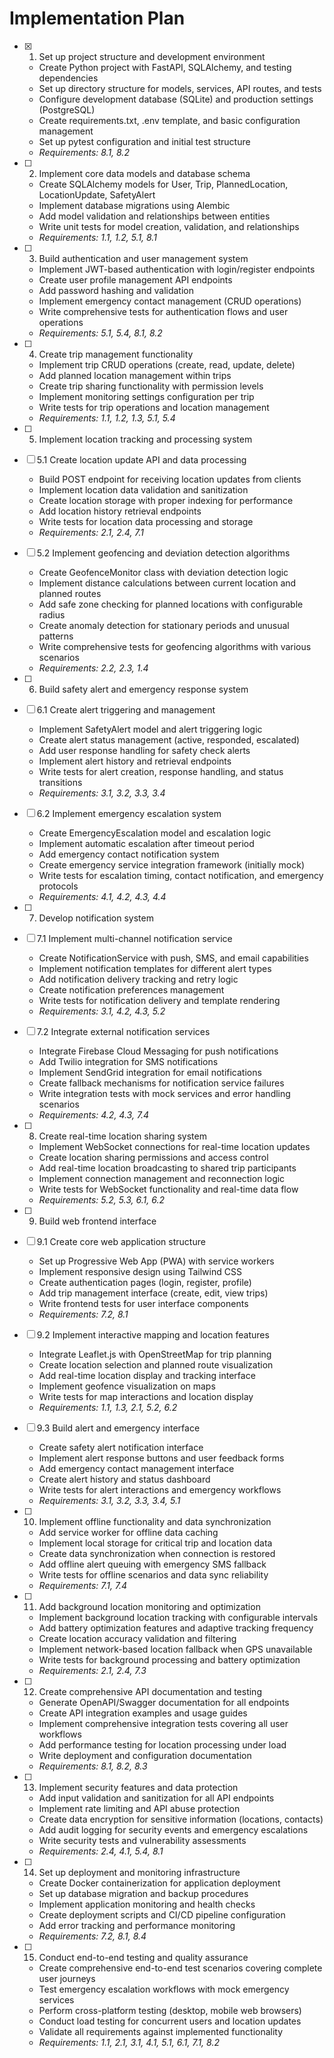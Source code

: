 # Implementation Plan

- [x] 1. Set up project structure and development environment




  - Create Python project with FastAPI, SQLAlchemy, and testing dependencies
  - Set up directory structure for models, services, API routes, and tests
  - Configure development database (SQLite) and production settings (PostgreSQL)
  - Create requirements.txt, .env template, and basic configuration management
  - Set up pytest configuration and initial test structure
  - _Requirements: 8.1, 8.2_

- [ ] 2. Implement core data models and database schema
  - Create SQLAlchemy models for User, Trip, PlannedLocation, LocationUpdate, SafetyAlert
  - Implement database migrations using Alembic
  - Add model validation and relationships between entities
  - Write unit tests for model creation, validation, and relationships
  - _Requirements: 1.1, 1.2, 5.1, 8.1_

- [ ] 3. Build authentication and user management system
  - Implement JWT-based authentication with login/register endpoints
  - Create user profile management API endpoints
  - Add password hashing and validation
  - Implement emergency contact management (CRUD operations)
  - Write comprehensive tests for authentication flows and user operations
  - _Requirements: 5.1, 5.4, 8.1, 8.2_

- [ ] 4. Create trip management functionality
  - Implement trip CRUD operations (create, read, update, delete)
  - Add planned location management within trips
  - Create trip sharing functionality with permission levels
  - Implement monitoring settings configuration per trip
  - Write tests for trip operations and location management
  - _Requirements: 1.1, 1.2, 1.3, 5.1, 5.4_

- [ ] 5. Implement location tracking and processing system
- [ ] 5.1 Create location update API and data processing
  - Build POST endpoint for receiving location updates from clients
  - Implement location data validation and sanitization
  - Create location storage with proper indexing for performance
  - Add location history retrieval endpoints
  - Write tests for location data processing and storage
  - _Requirements: 2.1, 2.4, 7.1_

- [ ] 5.2 Implement geofencing and deviation detection algorithms
  - Create GeofenceMonitor class with deviation detection logic
  - Implement distance calculations between current location and planned routes
  - Add safe zone checking for planned locations with configurable radius
  - Create anomaly detection for stationary periods and unusual patterns
  - Write comprehensive tests for geofencing algorithms with various scenarios
  - _Requirements: 2.2, 2.3, 1.4_

- [ ] 6. Build safety alert and emergency response system
- [ ] 6.1 Create alert triggering and management
  - Implement SafetyAlert model and alert triggering logic
  - Create alert status management (active, responded, escalated)
  - Add user response handling for safety check alerts
  - Implement alert history and retrieval endpoints
  - Write tests for alert creation, response handling, and status transitions
  - _Requirements: 3.1, 3.2, 3.3, 3.4_

- [ ] 6.2 Implement emergency escalation system
  - Create EmergencyEscalation model and escalation logic
  - Implement automatic escalation after timeout period
  - Add emergency contact notification system
  - Create emergency service integration framework (initially mock)
  - Write tests for escalation timing, contact notification, and emergency protocols
  - _Requirements: 4.1, 4.2, 4.3, 4.4_

- [ ] 7. Develop notification system
- [ ] 7.1 Implement multi-channel notification service
  - Create NotificationService with push, SMS, and email capabilities
  - Implement notification templates for different alert types
  - Add notification delivery tracking and retry logic
  - Create notification preferences management
  - Write tests for notification delivery and template rendering
  - _Requirements: 3.1, 4.2, 4.3, 5.2_

- [ ] 7.2 Integrate external notification services
  - Integrate Firebase Cloud Messaging for push notifications
  - Add Twilio integration for SMS notifications
  - Implement SendGrid integration for email notifications
  - Create fallback mechanisms for notification service failures
  - Write integration tests with mock services and error handling scenarios
  - _Requirements: 4.2, 4.3, 7.4_

- [ ] 8. Create real-time location sharing system
  - Implement WebSocket connections for real-time location updates
  - Create location sharing permissions and access control
  - Add real-time location broadcasting to shared trip participants
  - Implement connection management and reconnection logic
  - Write tests for WebSocket functionality and real-time data flow
  - _Requirements: 5.2, 5.3, 6.1, 6.2_

- [ ] 9. Build web frontend interface
- [ ] 9.1 Create core web application structure
  - Set up Progressive Web App (PWA) with service workers
  - Implement responsive design using Tailwind CSS
  - Create authentication pages (login, register, profile)
  - Add trip management interface (create, edit, view trips)
  - Write frontend tests for user interface components
  - _Requirements: 7.2, 8.1_

- [ ] 9.2 Implement interactive mapping and location features
  - Integrate Leaflet.js with OpenStreetMap for trip planning
  - Create location selection and planned route visualization
  - Add real-time location display and tracking interface
  - Implement geofence visualization on maps
  - Write tests for map interactions and location display
  - _Requirements: 1.1, 1.3, 2.1, 5.2, 6.2_

- [ ] 9.3 Build alert and emergency interface
  - Create safety alert notification interface
  - Implement alert response buttons and user feedback forms
  - Add emergency contact management interface
  - Create alert history and status dashboard
  - Write tests for alert interactions and emergency workflows
  - _Requirements: 3.1, 3.2, 3.3, 3.4, 5.1_

- [ ] 10. Implement offline functionality and data synchronization
  - Add service worker for offline data caching
  - Implement local storage for critical trip and location data
  - Create data synchronization when connection is restored
  - Add offline alert queuing with emergency SMS fallback
  - Write tests for offline scenarios and data sync reliability
  - _Requirements: 7.1, 7.4_

- [ ] 11. Add background location monitoring and optimization
  - Implement background location tracking with configurable intervals
  - Add battery optimization features and adaptive tracking frequency
  - Create location accuracy validation and filtering
  - Implement network-based location fallback when GPS unavailable
  - Write tests for background processing and battery optimization
  - _Requirements: 2.1, 2.4, 7.3_

- [ ] 12. Create comprehensive API documentation and testing
  - Generate OpenAPI/Swagger documentation for all endpoints
  - Create API integration examples and usage guides
  - Implement comprehensive integration tests covering all user workflows
  - Add performance testing for location processing under load
  - Write deployment and configuration documentation
  - _Requirements: 8.1, 8.2, 8.3_

- [ ] 13. Implement security features and data protection
  - Add input validation and sanitization for all API endpoints
  - Implement rate limiting and API abuse protection
  - Create data encryption for sensitive information (locations, contacts)
  - Add audit logging for security events and emergency escalations
  - Write security tests and vulnerability assessments
  - _Requirements: 2.4, 4.1, 5.4, 8.1_

- [ ] 14. Set up deployment and monitoring infrastructure
  - Create Docker containerization for application deployment
  - Set up database migration and backup procedures
  - Implement application monitoring and health checks
  - Create deployment scripts and CI/CD pipeline configuration
  - Add error tracking and performance monitoring
  - _Requirements: 7.2, 8.1, 8.4_

- [ ] 15. Conduct end-to-end testing and quality assurance
  - Create comprehensive end-to-end test scenarios covering complete user journeys
  - Test emergency escalation workflows with mock emergency services
  - Perform cross-platform testing (desktop, mobile web browsers)
  - Conduct load testing for concurrent users and location updates
  - Validate all requirements against implemented functionality
  - _Requirements: 1.1, 2.1, 3.1, 4.1, 5.1, 6.1, 7.1, 8.2_